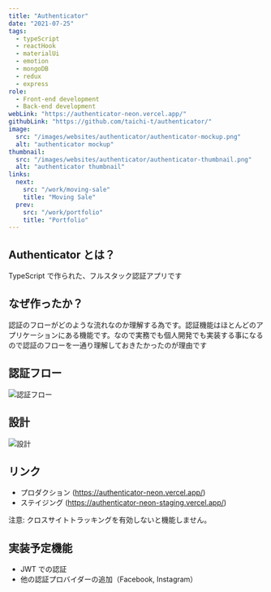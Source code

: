 ```yaml
---
title: "Authenticator"
date: "2021-07-25"
tags:
  - typeScript
  - reactHook
  - materialUi
  - emotion
  - mongoDB
  - redux
  - express
role:
  - Front-end development
  - Back-end development
webLink: "https://authenticator-neon.vercel.app/"
githubLink: "https://github.com/taichi-t/authenticator/"
image:
  src: "/images/websites/authenticator/authenticator-mockup.png"
  alt: "authenticator mockup"
thumbnail:
  src: "/images/websites/authenticator/authenticator-thumbnail.png"
  alt: "authenticator thumbnail"
links:
  next:
    src: "/work/moving-sale"
    title: "Moving Sale"
  prev:
    src: "/work/portfolio"
    title: "Portfolio"
---
```


## Authenticator とは？

TypeScript で作られた、フルスタック認証アプリです

## なぜ作ったか？

認証のフローがどのような流れなのか理解する為です。認証機能はほとんどのアプリケーションにある機能です。なので実務でも個人開発でも実装する事になるので認証のフローを一通り理解しておきたかったのが理由です

## 認証フロー

![認証フロー](/images/websites/authenticator/OAuth-flow.png)

## 設計

![設計](/images/websites/authenticator/architecture.png)

## リンク

- プロダクション (https://authenticator-neon.vercel.app/)
- ステイジング (https://authenticator-neon-staging.vercel.app/)

注意: クロスサイトトラッキングを有効しないと機能しません。

## 実装予定機能

- JWT での認証
- 他の認証プロバイダーの追加（Facebook, Instagram）
